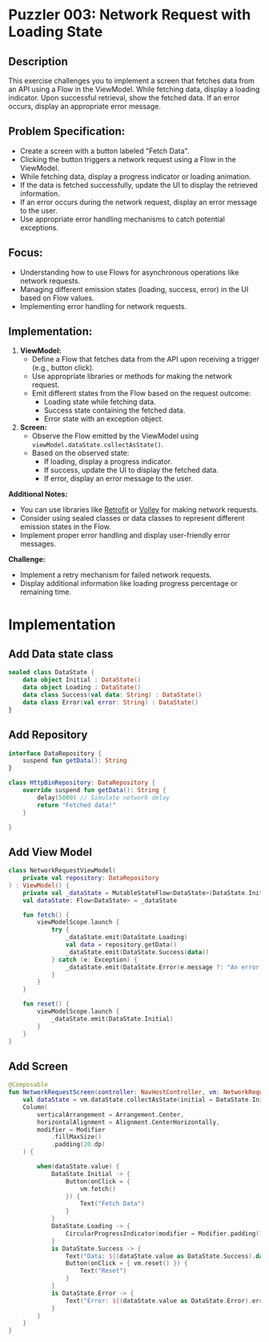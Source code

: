 # Puzzler 003: Network Request with Loading State

## Description

This exercise challenges you to implement a screen that fetches data from an API using a Flow in the ViewModel. While fetching data, display a loading indicator. Upon successful retrieval, show the fetched data. If an error occurs, display an appropriate error message.

## Problem Specification:

* Create a screen with a button labeled "Fetch Data".
* Clicking the button triggers a network request using a Flow in the ViewModel.
* While fetching data, display a progress indicator or loading animation.
* If the data is fetched successfully, update the UI to display the retrieved information.
* If an error occurs during the network request, display an error message to the user.
* Use appropriate error handling mechanisms to catch potential exceptions.

## Focus:

* Understanding how to use Flows for asynchronous operations like network requests.
* Managing different emission states (loading, success, error) in the UI based on Flow values.
* Implementing error handling for network requests.

## Implementation:

1. **ViewModel:**
    * Define a Flow that fetches data from the API upon receiving a trigger (e.g., button click).
    * Use appropriate libraries or methods for making the network request.
    * Emit different states from the Flow based on the request outcome:
        * Loading state while fetching data.
        * Success state containing the fetched data.
        * Error state with an exception object.
2. **Screen:**
    * Observe the Flow emitted by the ViewModel using `viewModel.dataState.collectAsState()`.
    * Based on the observed state:
        * If loading, display a progress indicator.
        * If success, update the UI to display the fetched data.
        * If error, display an error message to the user.

**Additional Notes:**

* You can use libraries like [Retrofit](https://square.github.io/retrofit/) or [Volley](https://google.github.io/volley/) for making network requests.
* Consider using sealed classes or data classes to represent different emission states in the Flow.
* Implement proper error handling and display user-friendly error messages.

**Challenge:**

* Implement a retry mechanism for failed network requests.
* Display additional information like loading progress percentage or remaining time.

# Implementation

## Add Data state class

```kotlin
sealed class DataState {
    data object Initial : DataState()
    data object Loading : DataState()
    data class Success(val data: String) : DataState()
    data class Error(val error: String) : DataState()
}
```

## Add Repository

```kotlin
interface DataRepository {
    suspend fun getData(): String
}

class HttpBinRepository: DataRepository {
    override suspend fun getData(): String {
        delay(5000) // Simulate network delay
        return "Fetched data!"
    }

}
```

## Add View Model

```kotlin
class NetworkRequestViewModel(
    private val repository: DataRepository
) : ViewModel() {
    private val _dataState = MutableStateFlow<DataState>(DataState.Initial)
    val dataState: Flow<DataState> = _dataState

    fun fetch() {
        viewModelScope.launch {
            try {
                _dataState.emit(DataState.Loading)
                val data = repository.getData()
                _dataState.emit(DataState.Success(data))
            } catch (e: Exception) {
                _dataState.emit(DataState.Error(e.message ?: "An error occurred"))
            }
        }
    }

    fun reset() {
        viewModelScope.launch {
            _dataState.emit(DataState.Initial)
        }
    }
}
```

## Add Screen

```kotlin
@Composable
fun NetworkRequestScreen(controller: NavHostController, vm: NetworkRequestViewModel) {
    val dataState = vm.dataState.collectAsState(initial = DataState.Initial)
    Column(
        verticalArrangement = Arrangement.Center,
        horizontalAlignment = Alignment.CenterHorizontally,
        modifier = Modifier
            .fillMaxSize()
            .padding(20.dp)
    ) {

        when(dataState.value) {
            DataState.Initial -> {
                Button(onClick = {
                    vm.fetch()
                }) {
                    Text("Fetch Data")
                }
            }
            DataState.Loading -> {
                CircularProgressIndicator(modifier = Modifier.padding(16.dp))
            }
            is DataState.Success -> {
                Text("Data: ${(dataState.value as DataState.Success).data}")
                Button(onClick = { vm.reset() }) {
                    Text("Reset")
                }
            }
            is DataState.Error -> {
                Text("Error: ${(dataState.value as DataState.Error).error}")
            }
        }
    }
}
```


